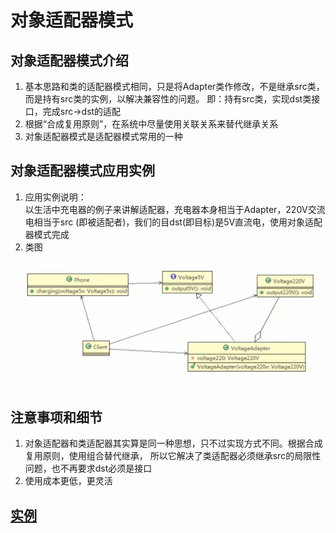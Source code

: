 # 对象适配器模式

## 对象适配器模式介绍

1) 基本思路和类的适配器模式相同，只是将Adapter类作修改，不是继承src类，而是持有src类的实例，以解决兼容性的问题。 即：持有src类，实现dst类接口，完成src->dst的适配
2) 根据“合成复用原则”，在系统中尽量使用关联关系来替代继承关系
3) 对象适配器模式是适配器模式常用的一种

## 对象适配器模式应用实例

1) 应用实例说明： \
   以生活中充电器的例子来讲解适配器，充电器本身相当于Adapter，220V交流电相当于src (即被适配者)，我们的目dst(即目标)是5V直流电，使用对象适配器模式完成
2) 类图 \
   ![img.png](../../../../resources/picture/img17.png)

## 注意事项和细节

1) 对象适配器和类适配器其实算是同一种思想，只不过实现方式不同。根据合成复用原则，使用组合替代继承， 所以它解决了类适配器必须继承src的局限性问题，也不再要求dst必须是接口
2) 使用成本更低，更灵活

## [实例](../对象适配器模式)
